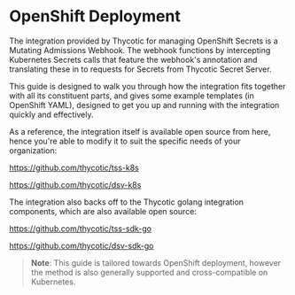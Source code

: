 [title]: # (OpenShift)
[tags]: # (Openshift, Kubernetes, K8S, OKD)
[priority]: # (1)

# OpenShift Deployment

The integration provided by Thycotic for managing OpenShift Secrets is a Mutating Admissions Webhook. The webhook functions by intercepting Kubernetes Secrets calls that feature the webhook's annotation and translating these in to requests for Secrets from Thycotic Secret Server.

This guide is designed to walk you through how the integration fits together with all its constituent parts, and gives some example templates (in OpenShift YAML), designed to get you up and running with the integration quickly and effectively.

As a reference, the integration itself is available open source from here, hence you're able to modify it to suit the specific needs of your organization:

https://github.com/thycotic/tss-k8s

https://github.com/thycotic/dsv-k8s

The integration also backs off to the Thycotic golang integration components, which are also available open source:

https://github.com/thycotic/tss-sdk-go

https://github.com/thycotic/dsv-sdk-go

>**Note**: This guide is tailored towards OpenShift deployment, however the method is also generally supported and cross-compatible on Kubernetes. 
